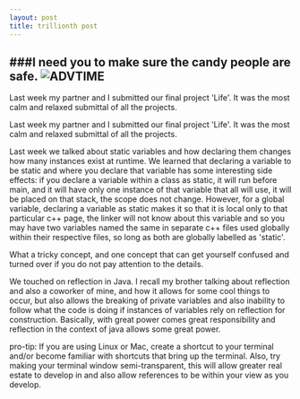 ```yaml
---
layout: post
title: trillionth post
---
```


###I need you to make sure the candy people are safe.
![ADVTIME](http://img-cache.cdn.gaiaonline.com/aa9f891e6ab188557abbfee6ad546f16/http://i965.photobucket.com/albums/ae138/shitmyACrepairmansays/yayslumberparty.jpg)
----------------------------------------------------------------------------------------------------

Last week my partner and I submitted our final project 'Life'.
It was the most calm and relaxed submittal of all the projects.

Last week my partner and I submitted our final project 'Life'.
It was the most calm and relaxed submittal of all the projects.

Last week we talked about static variables and how declaring them changes how many instances exist at runtime. We learned that declaring a variable to be static and where you declare that variable has some interesting side effects: if you declare a variable within a class as static, it will run before main, and it will have only one instance of that variable that all will use, it will be placed on that stack, the scope does not change. However, for a global variable, declaring a variable as static makes it so that it is local only to that particular c++ page, the linker will not know about this variable and so you may have two variables  named the same in separate c++ files used globally within their respective files, so long as both are globally labelled as 'static'.

What a tricky concept, and one concept that can get yourself confused and turned over if you do not pay attention to the details.

We touched on reflection in Java. I recall my brother talking about reflection and also a coworker of mine, and how it allows for some cool things to occur, but also allows the breaking of private variables and also inability to follow what the code is doing if instances of variables rely on reflection for construction. Basically, with great power comes great responsibility and reflection in the context of java allows some great power.


pro-tip: If you are using Linux or Mac, create a shortcut to your terminal and/or become familiar with shortcuts that bring up the terminal.  Also, try making your terminal window semi-transparent, this will allow greater real estate to develop in and also allow references to be within your view as you develop.
